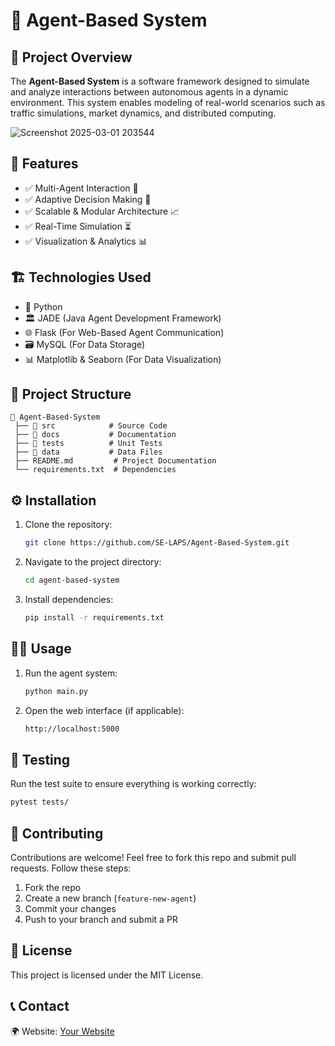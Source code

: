 # 🤖 Agent-Based System

## 📌 Project Overview
The **Agent-Based System** is a software framework designed to simulate and analyze interactions between autonomous agents in a dynamic environment. This system enables modeling of real-world scenarios such as traffic simulations, market dynamics, and distributed computing.

![Screenshot 2025-03-01 203544](https://github.com/user-attachments/assets/dcc6c25c-98be-40cd-ba4b-bcd7cf30a85a)

## 🚀 Features
- ✅ Multi-Agent Interaction 🤝
- ✅ Adaptive Decision Making 🧠
- ✅ Scalable & Modular Architecture 📈
- ✅ Real-Time Simulation ⏳
- ✅ Visualization & Analytics 📊

## 🏗️ Technologies Used
- 🐍 Python
- 🏛️ JADE (Java Agent Development Framework)
- 🌐 Flask (For Web-Based Agent Communication)
- 🗃️ MySQL (For Data Storage)
- 📊 Matplotlib & Seaborn (For Data Visualization)

## 📂 Project Structure
```
📁 Agent-Based-System
 ├── 📂 src            # Source Code
 ├── 📂 docs           # Documentation
 ├── 📂 tests          # Unit Tests
 ├── 📂 data           # Data Files
 ├── README.md         # Project Documentation
 └── requirements.txt  # Dependencies
```

## ⚙️ Installation
1. Clone the repository:
   ```sh
   git clone https://github.com/SE-LAPS/Agent-Based-System.git
   ```
2. Navigate to the project directory:
   ```sh
   cd agent-based-system
   ```
3. Install dependencies:
   ```sh
   pip install -r requirements.txt
   ```

## 🏃‍♂️ Usage
1. Run the agent system:
   ```sh
   python main.py
   ```
2. Open the web interface (if applicable):
   ```sh
   http://localhost:5000
   ```

## 🧪 Testing
Run the test suite to ensure everything is working correctly:
```sh
pytest tests/
```

## 🌟 Contributing
Contributions are welcome! Feel free to fork this repo and submit pull requests. Follow these steps:
1. Fork the repo
2. Create a new branch (`feature-new-agent`)
3. Commit your changes
4. Push to your branch and submit a PR

## 📜 License
This project is licensed under the MIT License.

## 📞 Contact

🌍 Website: [Your Website](https://codeshow-lapz.web.app)  
